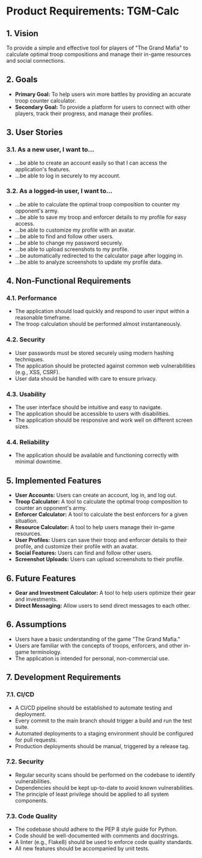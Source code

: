 # Product Requirements: TGM-Calc

## 1. Vision

To provide a simple and effective tool for players of "The Grand Mafia" to calculate optimal troop compositions and manage their in-game resources and social connections.

## 2. Goals

*   **Primary Goal:** To help users win more battles by providing an accurate troop counter calculator.
*   **Secondary Goal:** To provide a platform for users to connect with other players, track their progress, and manage their profiles.

## 3. User Stories

### 3.1. As a new user, I want to...

*   ...be able to create an account easily so that I can access the application's features.
*   ...be able to log in securely to my account.

### 3.2. As a logged-in user, I want to...

*   ...be able to calculate the optimal troop composition to counter my opponent's army.
*   ...be able to save my troop and enforcer details to my profile for easy access.
*   ...be able to customize my profile with an avatar.
*   ...be able to find and follow other users.
*   ...be able to change my password securely.
*   ...be able to upload screenshots to my profile.
*   ...be automatically redirected to the calculator page after logging in.
*   ...be able to analyze screenshots to update my profile data.

## 4. Non-Functional Requirements

### 4.1. Performance

*   The application should load quickly and respond to user input within a reasonable timeframe.
*   The troop calculation should be performed almost instantaneously.

### 4.2. Security

*   User passwords must be stored securely using modern hashing techniques.
*   The application should be protected against common web vulnerabilities (e.g., XSS, CSRF).
*   User data should be handled with care to ensure privacy.

### 4.3. Usability

*   The user interface should be intuitive and easy to navigate.
*   The application should be accessible to users with disabilities.
*   The application should be responsive and work well on different screen sizes.

### 4.4. Reliability

*   The application should be available and functioning correctly with minimal downtime.

## 5. Implemented Features

*   **User Accounts:** Users can create an account, log in, and log out.
*   **Troop Calculator:** A tool to calculate the optimal troop composition to counter an opponent's army.
*   **Enforcer Calculator:** A tool to calculate the best enforcers for a given situation.
*   **Resource Calculator:** A tool to help users manage their in-game resources.
*   **User Profiles:** Users can save their troop and enforcer details to their profile, and customize their profile with an avatar.
*   **Social Features:** Users can find and follow other users.
*   **Screenshot Uploads:** Users can upload screenshots to their profile.

## 6. Future Features

*   **Gear and Investment Calculator:** A tool to help users optimize their gear and investments.
*   **Direct Messaging:** Allow users to send direct messages to each other.

## 6. Assumptions

*   Users have a basic understanding of the game "The Grand Mafia."
*   Users are familiar with the concepts of troops, enforcers, and other in-game terminology.
*   The application is intended for personal, non-commercial use.

## 7. Development Requirements

### 7.1. CI/CD

*   A CI/CD pipeline should be established to automate testing and deployment.
*   Every commit to the main branch should trigger a build and run the test suite.
*   Automated deployments to a staging environment should be configured for pull requests.
*   Production deployments should be manual, triggered by a release tag.

### 7.2. Security

*   Regular security scans should be performed on the codebase to identify vulnerabilities.
*   Dependencies should be kept up-to-date to avoid known vulnerabilities.
*   The principle of least privilege should be applied to all system components.

### 7.3. Code Quality

*   The codebase should adhere to the PEP 8 style guide for Python.
*   Code should be well-documented with comments and docstrings.
*   A linter (e.g., Flake8) should be used to enforce code quality standards.
*   All new features should be accompanied by unit tests.
